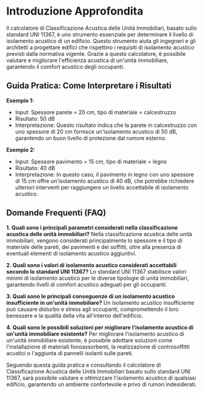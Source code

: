 # Introduzione Approfondita
Il calcolatore di Classificazione Acustica delle Unità Immobiliari, basato sullo standard UNI 11367, è uno strumento essenziale per determinare il livello di isolamento acustico di un edificio. Questo strumento aiuta gli ingegneri e gli architetti a progettare edifici che rispettino i requisiti di isolamento acustico previsti dalla normativa vigente. Grazie a questo calcolatore, è possibile valutare e migliorare l'efficienza acustica di un'unità immobiliare, garantendo il comfort acustico degli occupanti.

## Guida Pratica: Come Interpretare i Risultati

**Esempio 1:**
- Input: Spessore parete = 20 cm, tipo di materiale = calcestruzzo
- Risultato: 50 dB
- Interpretazione: Questo risultato indica che la parete in calcestruzzo con uno spessore di 20 cm fornisce un'isolamento acustico di 50 dB, garantendo un buon livello di protezione dal rumore esterno.

**Esempio 2:**
- Input: Spessore pavimento = 15 cm, tipo di materiale = legno
- Risultato: 40 dB
- Interpretazione: In questo caso, il pavimento in legno con uno spessore di 15 cm offre un'isolamento acustico di 40 dB, che potrebbe richiedere ulteriori interventi per raggiungere un livello accettabile di isolamento acustico.

## Domande Frequenti (FAQ)

**1. Quali sono i principali parametri considerati nella classificazione acustica delle unità immobiliari?**
Nella classificazione acustica delle unità immobiliari, vengono considerati principalmente lo spessore e il tipo di materiale delle pareti, dei pavimenti e dei soffitti, oltre alla presenza di eventuali elementi di isolamento acustico aggiuntivi.

**2. Quali sono i valori di isolamento acustico considerati accettabili secondo lo standard UNI 11367?**
Lo standard UNI 11367 stabilisce valori minimi di isolamento acustico per le diverse tipologie di unità immobiliari, garantendo livelli di comfort acustico adeguati per gli occupanti.

**3. Quali sono le principali conseguenze di un isolamento acustico insufficiente in un'unità immobiliare?**
Un isolamento acustico insufficiente può causare disturbo e stress agli occupanti, compromettendo il loro benessere e la qualità della vita all'interno dell'edificio.

**4. Quali sono le possibili soluzioni per migliorare l'isolamento acustico di un'unità immobiliare esistente?**
Per migliorare l'isolamento acustico di un'unità immobiliare esistente, è possibile adottare soluzioni come l'installazione di materiali fonoassorbenti, la realizzazione di controsoffitti acustici o l'aggiunta di pannelli isolanti sulle pareti.

Seguendo questa guida pratica e consultando il calcolatore di Classificazione Acustica delle Unità Immobiliari basato sullo standard UNI 11367, sarà possibile valutare e ottimizzare l'isolamento acustico di qualsiasi edificio, garantendo un ambiente confortevole e privo di rumori indesiderati.